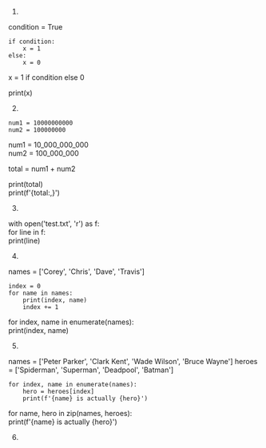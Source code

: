1. 
condition = True
```
if condition:
    x = 1
else:
    x = 0
```
x = 1 if condition else 0

print(x)

2. 
```
num1 = 10000000000
num2 = 100000000
```
num1 = 10_000_000_000  
num2 = 100_000_000

total = num1 + num2

print(total)  
print(f'{total:,}')

3. 
with open('test.txt', 'r') as f:  
    for line in f:  
        print(line)

4. 
names = ['Corey', 'Chris', 'Dave', 'Travis']
```
index = 0
for name in names:
    print(index, name)
    index += 1
```
for index, name in enumerate(names):  
    print(index, name)

5. 
names = ['Peter Parker', 'Clark Kent', 'Wade Wilson', 'Bruce Wayne']
heroes = ['Spiderman', 'Superman', 'Deadpool', 'Batman']
```
for index, name in enumerate(names):
    hero = heroes[index]
    print(f'{name} is actually {hero}')
```
for name, hero in zip(names, heroes):  
    print(f'{name} is actually {hero}')

6. 
